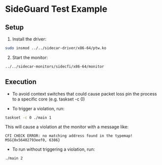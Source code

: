 # SideGuard Test Example

## Setup

1. Install the driver:
```bash
sudo insmod ../../sidecar-driver/x86-64/ptw.ko
```

2. Start the monitor:
```bash
../../sidecar-monitors/sidecfi/x86-64/monitor
```

## Execution

- To avoid context switches that could cause packet loss pin the process to a specific core (e.g. taskset -c 0)

- To trigger a violation, run:
```bash
taskset -c 0 ./main 1
```

This will cause a violation at the monitor with a message like:
```
CFI CHECK ERROR: no matching address found in the typemap!
MSG{0x56402793eef0, 6386}
```

- To run without triggering a violation, run:
```bash
./main 2
```
